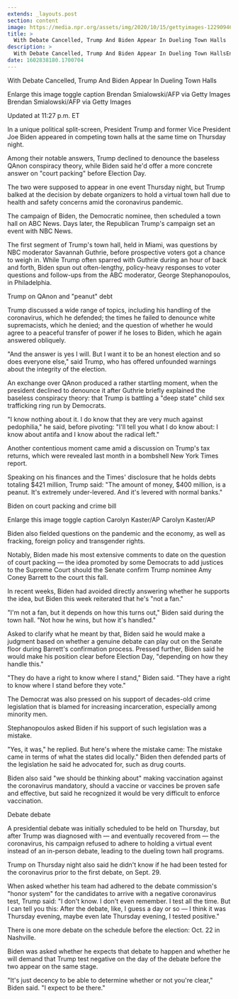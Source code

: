 ```yaml
--- 
extends: _layouts.post 
section: content 
image: https://media.npr.org/assets/img/2020/10/15/gettyimages-1229094629_wide-ed4371339185a5d9bb7bcb528dd1c3fb8d5e1064.jpg?s=1400 
title: > 
  With Debate Cancelled, Trump And Biden Appear In Dueling Town Halls 
description: > 
  With Debate Cancelled, Trump And Biden Appear In Dueling Town HallsEnlarge this image toggle caption Brendan Smialowski/AFP via Getty Images Brendan Smialowski/AFP via Getty ImagesUpdated at 11:27 p.m.ETIn a unique political split-screen, President Trump and former Vice President Joe Biden appeared in competing town halls at the same time on Thursday night.The campaign of Biden, the Democratic nominee, then scheduled a town hall on ABC News.The first segment of Trump's town hall, held in Miami, was questions by NBC moderator Savannah Guthrie, before prospective voters got a chance to weigh in."I'm not a fan, but it depends on how this turns out," Biden said during the town hall. 
date: 1602838180.1700704 
--- 
```

With Debate Cancelled, Trump And Biden Appear In Dueling Town Halls

Enlarge this image toggle caption Brendan Smialowski/AFP via Getty Images Brendan Smialowski/AFP via Getty Images

Updated at 11:27 p.m. ET

In a unique political split-screen, President Trump and former Vice President Joe Biden appeared in competing town halls at the same time on Thursday night.

Among their notable answers, Trump declined to denounce the baseless QAnon conspiracy theory, while Biden said he'd offer a more concrete answer on "court packing" before Election Day.

The two were supposed to appear in one event Thursday night, but Trump balked at the decision by debate organizers to hold a virtual town hall due to health and safety concerns amid the coronavirus pandemic.

The campaign of Biden, the Democratic nominee, then scheduled a town hall on ABC News. Days later, the Republican Trump's campaign set an event with NBC News.

The first segment of Trump's town hall, held in Miami, was questions by NBC moderator Savannah Guthrie, before prospective voters got a chance to weigh in. While Trump often sparred with Guthrie during an hour of back and forth, Biden spun out often-lengthy, policy-heavy responses to voter questions and follow-ups from the ABC moderator, George Stephanopoulos, in Philadelphia.

Trump on QAnon and "peanut" debt

Trump discussed a wide range of topics, including his handling of the coronavirus, which he defended; the times he failed to denounce white supremacists, which he denied; and the question of whether he would agree to a peaceful transfer of power if he loses to Biden, which he again answered obliquely.

"And the answer is yes I will. But I want it to be an honest election and so does everyone else," said Trump, who has offered unfounded warnings about the integrity of the election.

An exchange over QAnon produced a rather startling moment, when the president declined to denounce it after Guthrie briefly explained the baseless conspiracy theory: that Trump is battling a "deep state" child sex trafficking ring run by Democrats.

"I know nothing about it. I do know that they are very much against pedophilia," he said, before pivoting: "I'll tell you what I do know about: I know about antifa and I know about the radical left."

Another contentious moment came amid a discussion on Trump's tax returns, which were revealed last month in a bombshell New York Times report.

Speaking on his finances and the Times' disclosure that he holds debts totaling $421 million, Trump said: "The amount of money, $400 million, is a peanut. It's extremely under-levered. And it's levered with normal banks."

Biden on court packing and crime bill

Enlarge this image toggle caption Carolyn Kaster/AP Carolyn Kaster/AP

Biden also fielded questions on the pandemic and the economy, as well as fracking, foreign policy and transgender rights.

Notably, Biden made his most extensive comments to date on the question of court packing — the idea promoted by some Democrats to add justices to the Supreme Court should the Senate confirm Trump nominee Amy Coney Barrett to the court this fall.

In recent weeks, Biden had avoided directly answering whether he supports the idea, but Biden this week reiterated that he's "not a fan."

"I'm not a fan, but it depends on how this turns out," Biden said during the town hall. "Not how he wins, but how it's handled."

Asked to clarify what he meant by that, Biden said he would make a judgment based on whether a genuine debate can play out on the Senate floor during Barrett's confirmation process. Pressed further, Biden said he would make his position clear before Election Day, "depending on how they handle this."

"They do have a right to know where I stand," Biden said. "They have a right to know where I stand before they vote."

The Democrat was also pressed on his support of decades-old crime legislation that is blamed for increasing incarceration, especially among minority men.

Stephanopoulos asked Biden if his support of such legislation was a mistake.

"Yes, it was," he replied. But here's where the mistake came: The mistake came in terms of what the states did locally." Biden then defended parts of the legislation he said he advocated for, such as drug courts.

Biden also said "we should be thinking about" making vaccination against the coronavirus mandatory, should a vaccine or vaccines be proven safe and effective, but said he recognized it would be very difficult to enforce vaccination.

Debate debate

A presidential debate was initially scheduled to be held on Thursday, but after Trump was diagnosed with — and eventually recovered from — the coronavirus, his campaign refused to adhere to holding a virtual event instead of an in-person debate, leading to the dueling town hall programs.

Trump on Thursday night also said he didn't know if he had been tested for the coronavirus prior to the first debate, on Sept. 29.

When asked whether his team had adhered to the debate commission's "honor system" for the candidates to arrive with a negative coronavirus test, Trump said: "I don't know. I don't even remember. I test all the time. But I can tell you this: After the debate, like, I guess a day or so — I think it was Thursday evening, maybe even late Thursday evening, I tested positive."

There is one more debate on the schedule before the election: Oct. 22 in Nashville.

Biden was asked whether he expects that debate to happen and whether he will demand that Trump test negative on the day of the debate before the two appear on the same stage.

"It's just decency to be able to determine whether or not you're clear," Biden said. "I expect to be there."